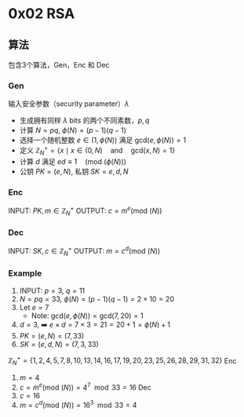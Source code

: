 # 0x02 RSA

## 算法

包含3个算法，Gen，Enc 和 Dec

### Gen

输入安全参数（security parameter）$\lambda$
- 生成拥有同样 $\lambda$ bits 的两个不同素数，$p, q$
- 计算 $N=pq$, $\phi(N)=(p-1)(q-1)$
- 选择一个随机整数 $e\in (1, \phi{(N)})$ 满足 $\text{gcd}(e, \phi{(N)})=1$
- 定义 $\mathbb{Z}^+_N=\{x \mid x\in(0, N)\quad \text{and}\quad \text{gcd}(x,N)=1\}$
- 计算 $d$ 满足 $ed\equiv 1 \quad({\text{mod }(\phi(N))})$
- 公钥 $PK=(e, N)$, 私钥 $SK=e, d, N$

### Enc
$\text{INPUT: } PK, m\in\mathbb{Z}^+_N$
$\text{OUTPUT: } c = m^e (\text{mod }(N))$

### Dec
$\text{INPUT: } SK, c\in\mathbb{Z}^+_N$
$\text{OUTPUT: } m = c^d (\text{mod }(N))$

### Example

1. INPUT: $p = 3$, $q = 11$
2. $N=pq=33$, $\phi(N)=(p-1)(q-1)=2\times 10=20$
4. Let $e=7$
	- Note: $\text{gcd}(e,\phi(N))=\text{gcd}(7, 20)=1$
5. $d=3$, ➡️  $e\times d=7\times 3 = 21=20+1=\phi{(N)}+1$
6. $PK=(e, N)=(7, 33)$
7. $SK=(e, d, N)=(7, 3, 33)$

$\mathbb{Z}^+_N=\{1,2,4,5,7,8,10,13,14,16,17,19,20,23,25,26,28,29,31,32\}$
Enc
1. $m=4$
2. $c=m^e (\text{mod }(N))=4^7 \mod{33}=16$
Dec
1. $c=16$
2. $m= c^d (\text{mod }(N))=16^3\mod{33}=4$
